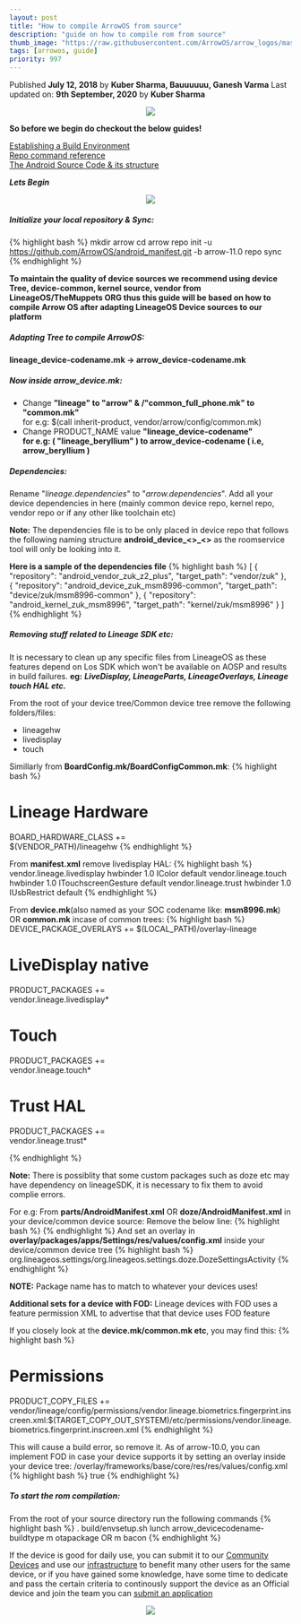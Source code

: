 ```yaml
---
layout: post
title: "How to compile ArrowOS from source"
description: "guide on how to compile rom from source"
thumb_image: "https://raw.githubusercontent.com/ArrowOS/arrow_logos/master/ArrowLogo-sky-transparent.png"
tags: [arrowos, guide]
priority: 997
---
```


Published **July 12, 2018** by **Kuber Sharma, Bauuuuuu, Ganesh Varma**
Last updated on: **9th September, 2020** by **Kuber Sharma**

<center><img src="https://media0.giphy.com/media/3aGZA6WLI9Jde/giphy.gif"></center>

**So before we begin do checkout the below guides!**

[Establishing a Build Environment](https://source.android.com/setup/build/initializing)<br>
[Repo command reference](https://source.android.com/setup/develop/repo)<br>
[The Android Source Code & its structure](https://source.android.com/setup/)<br>

***Lets Begin***
<center><img src="https://media3.giphy.com/media/Axqr1hNEmGJiw/giphy.gif"></center>

##### **Initialize your local repository & Sync:**
{% highlight bash %}
mkdir arrow
cd arrow
repo init -u https://github.com/ArrowOS/android_manifest.git -b arrow-11.0
repo sync
{% endhighlight %}


**To maintain the quality of device sources we recommend using device Tree, device-common, kernel source, vendor from LineageOS/TheMuppets ORG thus this guide will be based on how to compile Arrow OS after adapting LineageOS Device sources to our platform**

##### **Adapting Tree to compile ArrowOS:**

**lineage_device-codename.mk -> arrow_device-codename.mk**

##### **Now inside arrow_device.mk:**
  - Change **"lineage" to "arrow" & /"common_full_phone.mk" to "common.mk"**<br> 
for e.g: $(call inherit-product, vendor/arrow/config/common.mk)
  - Change PRODUCT_NAME value **"lineage_device-codename"<br>
for e.g: ( "lineage_beryllium" ) to arrow_device-codename ( i.e, arrow_beryllium )**

##### **Dependencies:**
Rename "*lineage.dependencies*" to "*arrow.dependencies*". Add all your device dependencies in here (mainly common device repo, kernel repo, vendor repo or if any other like toolchain etc)

**Note:** The dependencies file is to be only placed in device repo that follows the following naming structure **android_device_<<manufacturer>>_<<codename>>** as the roomservice tool will only be looking into it.

**Here is a sample of the dependencies file**
{% highlight bash %}
[
{
"repository": "android_vendor_zuk_z2_plus",
"target_path": "vendor/zuk"
},
{
"repository": "android_device_zuk_msm8996-common",
"target_path": "device/zuk/msm8996-common"
},
{
"repository": "android_kernel_zuk_msm8996",
"target_path": "kernel/zuk/msm8996"
}
]
{% endhighlight %}

##### **Removing stuff related to Lineage SDK etc:**
It is necessary to clean up any specific files from LineageOS as these features depend on Los SDK which won't be available on AOSP and results in build failures.
**eg:** ***LiveDisplay, LineageParts, LineageOverlays, Lineage touch HAL etc.***

From the root of your device tree/Common device tree remove the following folders/files:
  - lineagehw
  - livedisplay
  - touch

Simillarly from **BoardConfig.mk/BoardConfigCommon.mk**:
{% highlight bash %}
# Lineage Hardware
BOARD_HARDWARE_CLASS += \
$(VENDOR_PATH)/lineagehw
{% endhighlight %}

From **manifest.xml** remove livedisplay HAL:
{% highlight bash %}
    <hal format="hidl">
        <name>vendor.lineage.livedisplay</name>
        <transport>hwbinder</transport>
        <version>1.0</version>
        <interface>
            <name>IColor</name>
            <instance>default</instance>
        </interface>
    </hal>
    <hal format="hidl">
        <name>vendor.lineage.touch</name>
        <transport>hwbinder</transport>
        <version>1.0</version>
        <interface>
            <name>ITouchscreenGesture</name>
            <instance>default</instance>
        </interface>
    </hal>
    <hal format="hidl">
        <name>vendor.lineage.trust</name>
        <transport>hwbinder</transport>
        <version>1.0</version>
        <interface>
            <name>IUsbRestrict</name>
            <instance>default</instance>
        </interface>
    </hal>
{% endhighlight %}

From **device.mk**(also named as your SOC codename like: **msm8996.mk**) OR **common.mk** incase of common trees:
{% highlight bash %}
DEVICE_PACKAGE_OVERLAYS += $(LOCAL_PATH)/overlay-lineage

# LiveDisplay native
PRODUCT_PACKAGES += \
    vendor.lineage.livedisplay*

# Touch
PRODUCT_PACKAGES += \
    vendor.lineage.touch*

# Trust HAL
PRODUCT_PACKAGES += \
    vendor.lineage.trust*

{% endhighlight %}

**Note:** There is possiblity that some custom packages such as doze etc may have dependency on lineageSDK, it is necessary to fix them to avoid complie errors.

For e.g: From **parts/AndroidManifest.xml** OR **doze/AndroidManifest.xml** in your device/common device source:
Remove the below line:
{% highlight bash %}
            <intent-filter>
                <action android:name="org.lineageos.settings.device.DOZE_SETTINGS" />
                <category android:name="android.intent.category.DEFAULT" />
            </intent-filter>
{% endhighlight %}
And set an overlay in **overlay/packages/apps/Settings/res/values/config.xml** inside your device/common device tree
{% highlight bash %}
    <!-- Device specific doze package -->
    <string name="config_customDozePackage">org.lineageos.settings/org.lineageos.settings.doze.DozeSettingsActivity</string>
{% endhighlight %}

**NOTE:** Package name has to match to whatever your devices uses!

**Additional sets for a device with FOD:**
Lineage devices with FOD uses a feature permission XML to advertise that that device uses FOD feature

If you closely look at the **device.mk/common.mk etc**, you may find this:
{% highlight bash %}
 # Permissions
PRODUCT_COPY_FILES += \
    vendor/lineage/config/permissions/vendor.lineage.biometrics.fingerprint.inscreen.xml:$(TARGET_COPY_OUT_SYSTEM)/etc/permissions/vendor.lineage.biometrics.fingerprint.inscreen.xml
{% endhighlight %}

This will cause a build error, so remove it.
As of arrow-10.0, you can implement FOD in case your device supports it by setting an overlay
inside your device tree: /overlay/frameworks/base/core/res/res/values/config.xml
{% highlight bash %}
    <!-- Shows the required view for in-display fingerprint -->
    <bool name="config_supportsInDisplayFingerprint">true</bool>
{% endhighlight %}

##### **To start the rom compilation:**
From the root of your source directory run the following commands
{% highlight bash %}
. build/envsetup.sh
lunch arrow_devicecodename-buildtype
m otapackage OR m bacon
{% endhighlight %}


If the device is good for daily use, you can submit it to our [Community Devices](https://blog.arrowos.net/posts/community-builds-stay-tuned) and use our [infrastructure](https://blog.arrowos.net/posts/infra-jenkins-configs-platform) to benefit many other users for the same device, or if you have gained some knowledge, have some time to dedicate and pass the certain criteria to continously support the  device as an Official device and join the team you can [submit an application](https://blog.arrowos.net/posts/apply-for-maintainership)

<center><img src="https://media.giphy.com/media/NdTyWmj9mJgpq/giphy.gif"></center>
